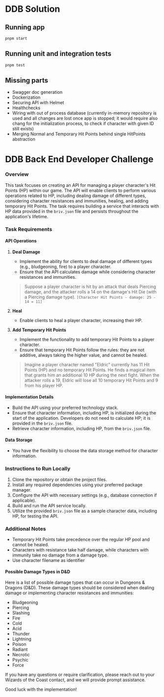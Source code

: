 # DDB Solution

## Running app

```bash
pnpm start
```

## Running unit and integration tests

```bash
pnpm test
```

## Missing parts

- Swagger doc generation
- Dockerization
- Securing API with Helmet
- Healthchecks
- Wiring with out of process database (currently in-memory repository is used and all changes are lost once app is stopped; it would require also chang for the initialization process, to check if character with given ID still exists)
- Merging Normal and Temporary Hit Points behind single HitPoints abstraction

# DDB Back End Developer Challenge

### Overview

This task focuses on creating an API for managing a player character's Hit Points (HP) within our game. The API will enable clients to perform various operations related to HP, including dealing damage of different types, considering character resistances and immunities, healing, and adding temporary Hit Points. The task requires building a service that interacts with HP data provided in the `briv.json` file and persists throughout the application's lifetime.

### Task Requirements

#### API Operations

1. **Deal Damage**

   - Implement the ability for clients to deal damage of different types (e.g., bludgeoning, fire) to a player character.
   - Ensure that the API calculates damage while considering character resistances and immunities.

   > Suppose a player character is hit by an attack that deals Piercing damage, and the attacker rolls a 14 on the damage's Hit Die (with a Piercing damage type). `[Character Hit Points - damage: 25 - 14 = 11]`

2. **Heal**

   - Enable clients to heal a player character, increasing their HP.

3. **Add Temporary Hit Points**

   - Implement the functionality to add temporary Hit Points to a player character.
   - Ensure that temporary Hit Points follow the rules: they are not additive, always taking the higher value, and cannot be healed.

   > Imagine a player character named "Eldric" currently has 11 Hit Points (HP) and no temporary Hit Points. He finds a magical item that grants him an additional 10 HP during the next fight. When the attacker rolls a 19, Eldric will lose all 10 temporary Hit Points and 9 from his player HP.

#### Implementation Details

- Build the API using your preferred technology stack.
- Ensure that character information, including HP, is initialized during the start of the application. Developers do not need to calculate HP; it is provided in the `briv.json` file.
- Retrieve character information, including HP, from the `briv.json` file.

#### Data Storage

- You have the flexibility to choose the data storage method for character information.

### Instructions to Run Locally

1. Clone the repository or obtain the project files.
2. Install any required dependencies using your preferred package manager.
3. Configure the API with necessary settings (e.g., database connection if applicable).
4. Build and run the API service locally.
5. Utilize the provided `briv.json` file as a sample character data, including HP, for testing the API.

### Additional Notes

- Temporary Hit Points take precedence over the regular HP pool and cannot be healed.
- Characters with resistance take half damage, while characters with immunity take no damage from a damage type.
- Use character filename as identifier

#### Possible Damage Types in D&D

Here is a list of possible damage types that can occur in Dungeons & Dragons (D&D). These damage types should be considered when dealing damage or implementing character resistances and immunities:

- Bludgeoning
- Piercing
- Slashing
- Fire
- Cold
- Acid
- Thunder
- Lightning
- Poison
- Radiant
- Necrotic
- Psychic
- Force

If you have any questions or require clarification, please reach out to your Wizards of the Coast contact, and we will provide prompt assistance.

Good luck with the implementation!
